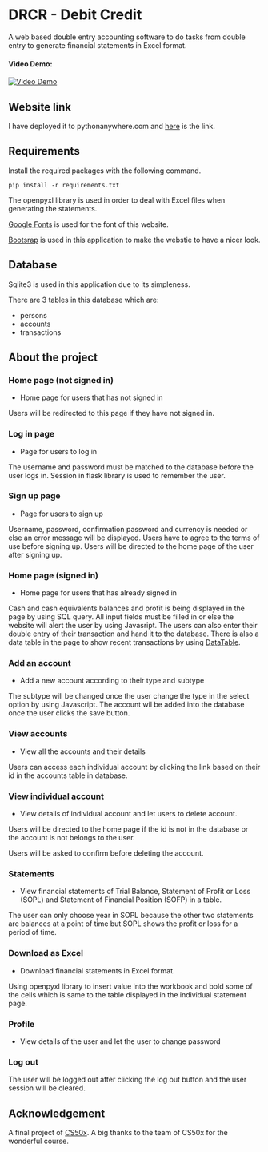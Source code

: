 # DRCR - Debit Credit
A web based double entry accounting software to do tasks from double entry to generate financial statements in Excel format.
#### Video Demo:
[![Video Demo](https://img.youtube.com/vi/VyvKvPro5_g/0.jpg)](https://www.youtube.com/watch?v=VyvKvPro5_g)

## Website link
I have deployed it to pythonanywhere.com and [here](https://drcr.pythonanywhere.com/) is the link.

## Requirements
Install the required packages with the following command.

```
pip install -r requirements.txt
```

The openpyxl library is used in order to deal with Excel files when generating the statements.

[Google Fonts](https://fonts.google.com/) is used for the font of this website.

[Bootsrap](https://getbootstrap.com/) is used in this application to make the webstie to have a nicer look.

## Database
Sqlite3 is used in this application due to its simpleness.

There are 3 tables in this database which are:
- persons
- accounts
- transactions

## About the project
### Home page (not signed in)
- Home page for users that has not signed in

Users will be redirected to this page if they have not signed in.

### Log in page
- Page for users to log in

The username and password must be matched to the database before the user logs in. Session in flask library is used to remember the user.

### Sign up page
- Page for users to sign up

Username, password, confirmation password and currency is needed or else an error message will be displayed. Users have to agree to the terms of use before signing up. Users will be directed to the home page of the user after signing up.

### Home page (signed in)
- Home page for users that has already signed in

Cash and cash equivalents balances and profit is being displayed in the page by using SQL query. All input fields must be filled in or else the website will alert the user by using Javasript. The users can also enter their double entry of their transaction and hand it to the database. There is also a data table in the page to show recent transactions by using [DataTable](https://datatables.net/examples/styling/bootstrap4).

### Add an account
- Add a new account according to their type and subtype

The subtype will be changed once the user change the type in the select option by using Javascript. The account wil be added into the database once the user clicks the save button.

### View accounts
- View all the accounts and their details

Users can access each individual account by clicking the link based on their id in the accounts table in database. 

### View individual account
- View details of individual account and let users to delete account.

Users will be directed to the home page if the id is not in the database or the account is not belongs to the user.

Users will be asked to confirm before deleting the account.

### Statements
- View financial statements of Trial Balance, Statement of Profit or Loss (SOPL) and Statement of Financial Position (SOFP) in a table.

The user can only choose year in SOPL because the other two statements are balances at a point of time but SOPL shows the profit or loss for a period of time.

### Download as Excel
- Download financial statements in Excel format.

Using openpyxl library to insert value into the workbook and bold some of the cells which is same to the table displayed in the individual statement page.

### Profile
- View details of the user and let the user to change password

### Log out
The user will be logged out after clicking the log out button and the user session will be cleared.

## Acknowledgement
A final project of [CS50x](https://cs50.harvard.edu/x/2021/). A big thanks to the team of CS50x for the wonderful course.
